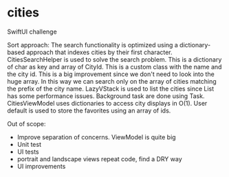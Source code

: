 # cities
SwiftUI challenge 

Sort approach: 
The search functionality is optimized using a dictionary-based approach that indexes cities by their first character. CitiesSearchHelper is used to solve the search problem. This is a dictionary of char as key and array of CityId. This is a custom class with the name and the city id. This is a big improvement since we don't need to look into the huge array. In this way we can search only on the array of cities matching the prefix of the city name.
LazyVStack is used to list the cities since List has some performance issues.
Background task are done using Task.
CitiesViewModel uses dictionaries to access city displays in O(1).
User default is used to store the favorites using an array of ids.

Out of scope:
- Improve separation of concerns. ViewModel is quite big
- Unit test
- UI tests 
- portrait and landscape views repeat code, find a DRY way
- UI improvements 
